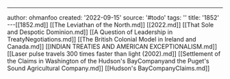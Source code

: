 ---
author: ohmanfoo
created: '2022-09-15'
source: '#todo'
tags: ''
title: '1852'
---[[1852.md]]
[[The Leviathan of the North.md]]
[[2022.md]]
[[That Sole and Despotic Dominion.md]]
[[A Question of Leadership in TreatyNegotiations.md]]
[[The British Colonial Model in Ireland and Canada.md]]
[[INDIAN TREATIES AND AMERICAN EXCEPTIONALISM.md]]
[[Laser pulse travels 300 times faster than light (2002).md]]
[[Settlement of the Claims in Washington of the Hudson's BayCompanyand the Puget's Sound Agricultural Company.md]]
[[Hudson's BayCompanyClaims.md]]

